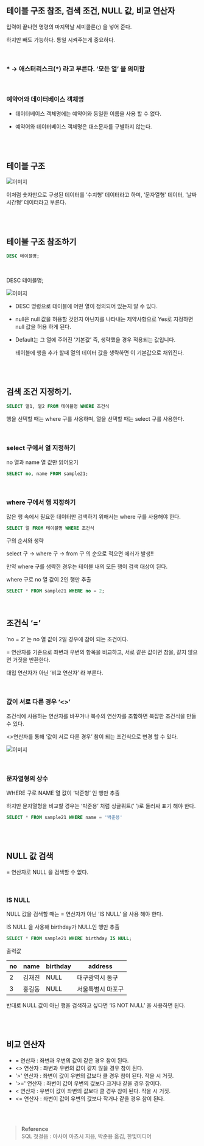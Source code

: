 ## 테이블 구조 참조, 검색 조건, NULL 값, 비교 연산자

입력이 끝나면 명령의 마지막날 세미콜론(;) 을 넣어 준다.

하지만 빼도 가능하다. 통일 시켜주는게 중요하다.

<br/>

### * → 애스터리스크(*) 라고 부른다. ‘모든 열’ 을 의미함

<br/>

### 예약어와 데이터베이스 객체명

- 데이터베이스 객체명에는 예약어와 동일한 이름을 사용 할 수 없다.

- 예약어와 데이터베이스 객체명은 대소문자를 구별하지 않는다.

<br/><br/>

## 테이블 구조

![이미지](/img/첫걸음.JPG)

이처럼 숫자만으로 구성된 데이터를 ‘수치형’ 데이터라고 하며, ‘문자열형’ 데이터, ‘날짜시간형’ 데이터라고 부른다.

<br/><br/>

## 테이블 구조 참조하기

```sql
DESC 테이블명;
```

<br/>

DESC 테이블명;

![이미지](/img/첫걸음1.JPG)

- DESC 명령으로 테이블에 어떤 열이 정의되어 있는지 알 수 있다.

- null은 null 값을 허용할 것인지 아닌지를 나타내는 제약사항으로 Yes로 지정하면 null 값을 허용 하게 된다.
- Default는 그 열에 주어진 ‘기본값’ 즉, 생략했을 경우 적용되는 값입니다. 

    테이블에 행을 추가 할때 열의 데이터 값을 생략하면 이 기본값으로 채워진다.



<br/>  <br/>

  

## 검색 조건 지정하기.

```sql
SELECT 열1, 열2 FROM 테이블명 WHERE 조건식
```

행을 선택할 때는 where 구를 사용하며, 열을 선택할 때는 select 구를 사용한다.

<br/>  

### select 구에서 열 지정하기

no 열과 name 열 값만 읽어오기

```sql
SELECT no, name FROM sample21;
```

<br/>  

### where 구에서 행 지정하기

많은 행 속에서 필요한 데이터만 검색하기 위해서는 where 구를 사용해야 한다.

```sql
SELECT 열 FROM 테이블명 WHERE 조건식
```

구의 순서와 생략

select 구 → where 구 → from 구 의 순으로 적으면 에러가 발생!!

만약 where 구를 생략한 경우는 테이블 내의 모든 행이 검색 대상이 된다.

where 구로 no 열 값이 2인 행만 추출

```sql
SELECT * FROM sample21 WHERE no = 2;
```

<br/>  

## 조건식 ‘=’

‘no = 2’ 는 no 열 값이 2일 경우에 참이 되는 조건이다.

= 연산자를 기준으로 좌변과 우변의 항목을 비교하고, 서로 같은 값이면 참을, 같지 않으면 거짓을 반환한다. 

대입 연산자가 아닌 ‘비교 연산자’ 라 부른다.

<br/>  

### 값이 서로 다른 경우 ‘<>’

조건식에 사용하는 연산자를 바꾸거나 복수의 연산자를 조합하면 복잡한 조건식을 만들 수 있다.

<>연산자를 통해 ‘값이 서로 다른 경우’ 참이 되는 조건식으로 변경 할 수 있다.

![이미지](/img/첫걸음2.JPG)

<br/>  

### 문자열형의 상수

WHERE 구로 NAME 열 값이 ‘박준형’ 인 행만 추출

하지만 문자열형을 비교할 경우는 ‘박준용’ 처럼 싱글쿼트(’ ’)로 둘러싸 표기 해야 한다.

```sql
SELECT * FROM sample21 WHERE name = '박준용'
```

<br/><br/>  

## NULL 값 검색

= 연산자로 NULL 을 검색할 수 없다.

<br/>  

### IS NULL

NULL 값을 검색할 때는 = 연산자가 아닌 ‘IS NULL’ 을 사용 해야 한다.

IS NULL 을 사용해 birthday가 NULL인 행만 추출

```sql
SELECT * FROM sample21 WHERE birthday IS NULL;
```

출력값

| no | name | birthday | address |
| --- | --- | --- | --- |
| 2 | 김재진 | NULL | 대구광역시 동구 |
| 3 | 홍길동 | NULL | 서울특별시 마포구 |

반대로 NULL 값이 아닌 행을 검색하고 싶다면 ‘IS NOT NULL’ 을 사용하면 된다.


<br/><br/>  

## 비교 연산자

- = 연산자 : 좌변과 우변의 값이 같은 경우 참이 된다.
- <> 연산자 : 좌변과 우변의 값이 같지 않을 경우 참이 된다.
- '>' 연산자 : 좌변이 값이 우변의 값보다 클 경우 참이 된다. 작을 시 거짓.
- '>=' 연산자 : 좌변이 값이 우변의 값보다 크거나 같을 경우 참이다.
- < 연산자 : 우변이 값이 좌변의 값보다 클 경우 참이 된다. 작을 시 거짓.
- <= 연산자 : 좌변이 값이 우변의 값보다 작거나 같을 경우 참이 된다.



<br/><br/>

>**Reference** <br/> SQL 첫걸음 : 아사이 아츠시 지음, 박준용 옮김, 한빛미디어
